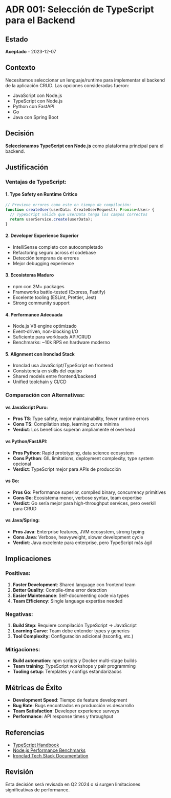 # ADR 001: Selección de TypeScript para el Backend

## Estado
**Aceptado** - 2023-12-07

## Contexto
Necesitamos seleccionar un lenguaje/runtime para implementar el backend de la aplicación CRUD. Las opciones consideradas fueron:
- JavaScript con Node.js
- TypeScript con Node.js  
- Python con FastAPI
- Go
- Java con Spring Boot

## Decisión
**Seleccionamos TypeScript con Node.js** como plataforma principal para el backend.

## Justificación

### Ventajas de TypeScript:

#### 1. **Type Safety en Runtime Crítico**
```typescript
// Previene errores como este en tiempo de compilación:
function createUser(userData: CreateUserRequest): Promise<User> {
  // TypeScript valida que userData tenga los campos correctos
  return userService.create(userData);
}
```

#### 2. **Developer Experience Superior**
- IntelliSense completo con autocompletado
- Refactoring seguro across el codebase
- Detección temprana de errores
- Mejor debugging experience

#### 3. **Ecosistema Maduro**
- npm con 2M+ packages
- Frameworks battle-tested (Express, Fastify)
- Excelente tooling (ESLint, Prettier, Jest)
- Strong community support

#### 4. **Performance Adecuada**
- Node.js V8 engine optimizado
- Event-driven, non-blocking I/O
- Suficiente para workloads API/CRUD
- Benchmarks: ~10k RPS en hardware moderno

#### 5. **Alignment con Ironclad Stack**
- Ironclad usa JavaScript/TypeScript en frontend
- Consistencia en skills del equipo
- Shared models entre frontend/backend
- Unified toolchain y CI/CD

### Comparación con Alternativas:

#### vs JavaScript Puro:
- **Pros TS**: Type safety, mejor maintainability, fewer runtime errors
- **Cons TS**: Compilation step, learning curve mínima
- **Verdict**: Los beneficios superan ampliamente el overhead

#### vs Python/FastAPI:
- **Pros Python**: Rapid prototyping, data science ecosystem
- **Cons Python**: GIL limitations, deployment complexity, type system opcional
- **Verdict**: TypeScript mejor para APIs de producción

#### vs Go:
- **Pros Go**: Performance superior, compiled binary, concurrency primitives
- **Cons Go**: Ecosistema menor, verbose syntax, team expertise
- **Verdict**: Go sería mejor para high-throughput services, pero overkill para CRUD

#### vs Java/Spring:
- **Pros Java**: Enterprise features, JVM ecosystem, strong typing
- **Cons Java**: Verbose, heavyweight, slower development cycle
- **Verdict**: Java excelente para enterprise, pero TypeScript más ágil

## Implicaciones

### Positivas:
1. **Faster Development**: Shared language con frontend team
2. **Better Quality**: Compile-time error detection
3. **Easier Maintenance**: Self-documenting code via types
4. **Team Efficiency**: Single language expertise needed

### Negativas:
1. **Build Step**: Requiere compilación TypeScript → JavaScript
2. **Learning Curve**: Team debe entender types y generics
3. **Tool Complexity**: Configuración adicional (tsconfig, etc.)

### Mitigaciones:
- **Build automation**: npm scripts y Docker multi-stage builds
- **Team training**: TypeScript workshops y pair programming
- **Tooling setup**: Templates y configs estandarizados

## Métricas de Éxito
- **Development Speed**: Tiempo de feature development
- **Bug Rate**: Bugs encontrados en producción vs desarrollo
- **Team Satisfaction**: Developer experience surveys
- **Performance**: API response times y throughput

## Referencias
- [TypeScript Handbook](https://www.typescriptlang.org/docs/)
- [Node.js Performance Benchmarks](https://nodejs.org/en/docs/guides/nodejs-docker-webapp/)
- [Ironclad Tech Stack Documentation](internal-link)

## Revisión
Esta decisión será revisada en Q2 2024 o si surgen limitaciones significativas de performance.